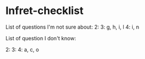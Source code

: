 # Infret-checklist

List of questions I'm not sure about:
2:
3: g, h, i, l
4: i, n

List of question I don't know:

2:
3:
4: a, c, o

